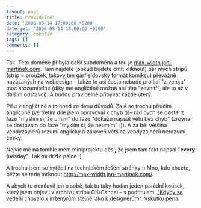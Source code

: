 ```yaml
---
layout: post
title: Pravidelně!
date: '2006-08-14 17:00:00 +0200'
date_gmt: '2006-08-14 15:00:00 +0200'
category: cokoliv
tags: []
comments: []
---
```

<p>Tak. Této doméně přibyla další subdoména a tou je <a href="http://max-width.jan-martinek.com/">max-width.jan-martinek.com</a>. Tam najdete (pokud budete chtít kliknout) pár mých stripů (strip = proužek, takový ten garfieldovský formát komiksu) převážně navázaných na webdesign &ndash; takže to asi často nebude pro lidi "z venku" moc srozumitelné (díky mé angličtině možná ani těm "zevnitř", ale to až v dalším odstavci). A budou pravidelně přibývat každé úterý.</p>
<p>Píšu v angličtině a to hned ze dvou důvodů. Za á se trochu přiučím angličtině (ve třetím díle jsem opravoval x chyb :))&ndash; rád bych se dostal z fáze "myslím si, že umím" do fáze "dokážu napsat větu bez chyb" (zrovna se dostávám do fáze "myslím si, že neumím" :)). A za bé: většina vebdyzajnérů rozumí anglicky a zároveň většina vebdyzajnérů nerozumí česky.</p>
<p>Nejvíc mě na tomhle mém miniprojektu děsí, že jsem tam fakt napsal "<strong>every</strong> tuesday". Tak mi držte palce :)</p>
<p>A trochu jsem se vyřádil na technickém řešení stránky :) Mno, kdo chcete, běžte se teda mrknout <a href="http://max-width.jan-martinek.com/">http://max-width.jan-martinek.com/</a>.</p>
<p>A abych tu nemluvil jen o sobě, tak tu taky hodím jeden parádní kousek, který jsem objevil v archivu stripu OK/Cancel &ndash; s podtitulem: <a href="http://www.ok-cancel.com/comic/137.html">"Kdyby se vedení chovalo k inženýrům stejně jako k designérům"</a>. Vskutku perla.</p>
